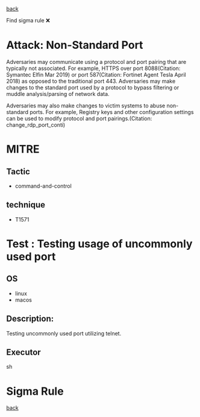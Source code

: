 
[back](../index.md)

Find sigma rule :x: 

# Attack: Non-Standard Port 

Adversaries may communicate using a protocol and port pairing that are typically not associated. For example, HTTPS over port 8088(Citation: Symantec Elfin Mar 2019) or port 587(Citation: Fortinet Agent Tesla April 2018) as opposed to the traditional port 443. Adversaries may make changes to the standard port used by a protocol to bypass filtering or muddle analysis/parsing of network data.

Adversaries may also make changes to victim systems to abuse non-standard ports. For example, Registry keys and other configuration settings can be used to modify protocol and port pairings.(Citation: change_rdp_port_conti)

# MITRE
## Tactic
  - command-and-control


## technique
  - T1571


# Test : Testing usage of uncommonly used port
## OS
  - linux
  - macos


## Description:
Testing uncommonly used port utilizing telnet.


## Executor
sh

# Sigma Rule


[back](../index.md)
